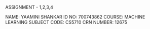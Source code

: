 ASSIGNMENT - 1,2,3,4

NAME: YAAMINI SHANKAR
ID NO: 700743862
COURSE: MACHINE LEARNING 
SUBJECT CODE: CS5710
CRN NUMBER: 12675
